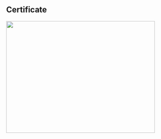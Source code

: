 ## Certificate 

<img src="https://user-images.githubusercontent.com/17235054/32685699-5d9749a8-c664-11e7-9765-dd1b41a5fe53.jpg" width=400 height=300>
